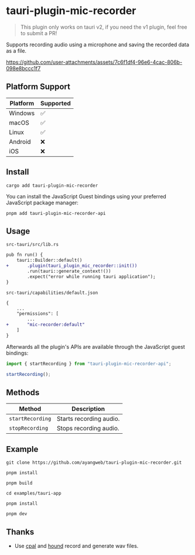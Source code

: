 # tauri-plugin-mic-recorder

> This plugin only works on tauri v2, if you need the v1 plugin, feel free to submit a PR!

Supports recording audio using a microphone and saving the recorded data as a file.

https://github.com/user-attachments/assets/7c6f1df4-96e6-4cac-806b-098e8bccc1f7

## Platform Support

| Platform | Supported |
| -------- | --------- |
| Windows  | ✅        |
| macOS    | ✅        |
| Linux    | ✅        |
| Android  | ❌        |
| iOS      | ❌        |

## Install

```shell
cargo add tauri-plugin-mic-recorder
```

You can install the JavaScript Guest bindings using your preferred JavaScript package manager:

```shell
pnpm add tauri-plugin-mic-recorder-api
```

## Usage

`src-tauri/src/lib.rs`

```diff
pub fn run() {
    tauri::Builder::default()
+       .plugin(tauri_plugin_mic_recorder::init())
        .run(tauri::generate_context!())
        .expect("error while running tauri application");
}
```

`src-tauri/capabilities/default.json`

```diff
{
    ...
    "permissions": [
        ...
+       "mic-recorder:default"
    ]
}
```

Afterwards all the plugin's APIs are available through the JavaScript guest bindings:

```ts
import { startRecording } from "tauri-plugin-mic-recorder-api";

startRecording();
```

## Methods

| Method           | Description             |
| ---------------- | ----------------------- |
| `startRecording` | Starts recording audio. |
| `stopRecording`  | Stops recording audio.  |

## Example

```shell
git clone https://github.com/ayangweb/tauri-plugin-mic-recorder.git
```

```shell
pnpm install

pnpm build

cd examples/tauri-app

pnpm install

pnpm dev
```

## Thanks

- Use [cpal](https://github.com/RustAudio/cpal) and [hound](https://github.com/ruuda/hound) record and generate wav files.
